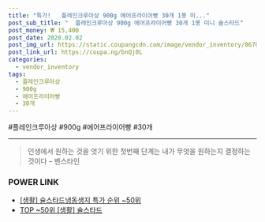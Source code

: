 ```yaml
--- 
title: "특가!   플레인크루아상 900g 에어프라이어빵 30개 1봉 미..." 
post_sub_title: "  플레인크루아상 900g 에어프라이어빵 30개 1봉 미니 슐스타드" 
post_money: ₩ 15,400 
post_date: 2020.02.02 
post_img_url: https://static.coupangcdn.com/image/vendor_inventory/8670/74a21ab4cdc504dde0f05a4c2d104c49abbfe4ca91e015e4dcc0d10f1457.jpg 
post_link_url: https://coupa.ng/bnQj0L 
categories: 
  - vendor_inventory 
tags: 
  - 플레인크루아상 
  - 900g 
  - 에어프라이어빵 
  - 30개 
--- 
```

  #플레인크루아상 #900g #에어프라이어빵 #30개 
<hr> 

> 인생에서 원하는 것을 엇기 위한 첫번째 단계는 내가 무엇을 원하는지 결정하는 것이다 – 벤스타인 


### POWER LINK

* <a href="https://blog.naver.com/sakai111/221793018549" target="_blank"> [생활] 슐스타드냉동생지 특가 순위 ~50위</a>
* <a href="https://blog.naver.com/an0733/221793095840" target="_blank"> TOP ~50위 [생활] 슐스타드</a>
